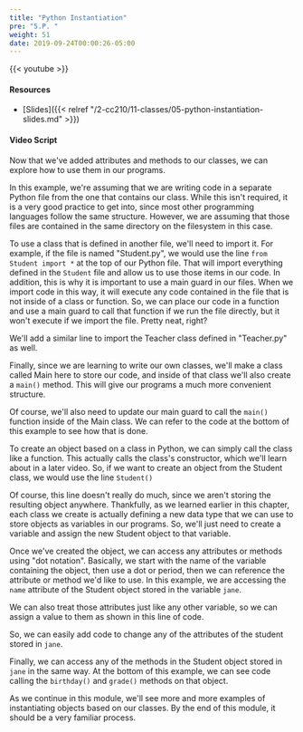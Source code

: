 ```yaml
---
title: "Python Instantiation"
pre: "5.P. "
weight: 51
date: 2019-09-24T00:00:26-05:00
---
```


{{< youtube  >}}

#### Resources

* [Slides]({{< relref "/2-cc210/11-classes/05-python-instantiation-slides.md" >}})

#### Video Script

Now that we've added attributes and methods to our classes, we can explore how to use them in our programs.

In this example, we're assuming that we are writing code in a separate Python file from the one that contains our class. While this isn't required, it is a very good practice to get into, since most other programming languages follow the same structure. However, we are assuming that those files are contained in the same directory on the filesystem in this case.

To use a class that is defined in another file, we'll need to import it. For example, if the file is named "Student.py", we would use the line `from Student import *` at the top of our Python file. That will import everything defined in the `Student` file and allow us to use those items in our code. In addition, this is why it is important to use a main guard in our files. When we import code in this way, it will execute any code contained in the file that is not inside of a class or function. So, we can place our code in a function and use a main guard to call that function if we run the file directly, but it won't execute if we import the file. Pretty neat, right?

We'll add a similar line to import the Teacher class defined in "Teacher.py" as well.

Finally, since we are learning to write our own classes, we'll make a class called Main here to store our code, and inside of that class we'll also create a `main()` method. This will give our programs a much more convenient structure.

Of course, we'll also need to update our main guard to call the `main()` function inside of the Main class. We can refer to the code at the bottom of this example to see how that is done.

To create an object based on a class in Python, we can simply call the class like a function. This actually calls the class's constructor, which we'll learn about in a later video. So, if we want to create an object from the Student class, we would use the line `Student()`

Of course, this line doesn't really do much, since we aren't storing the resulting object anywhere. Thankfully, as we learned earlier in this chapter, each class we create is actually defining a new data type that we can use to store objects as variables in our programs. So, we'll just need to create a variable and assign the new Student object to that variable.

Once we've created the object, we can access any attributes or methods using "dot notation". Basically, we start with the name of the variable containing the object, then use a dot or period, then we can reference the attribute or method we'd like to use. In this example, we are accessing the `name` attribute of the Student object stored in the variable `jane`.

We can also treat those attributes just like any other variable, so we can assign a value to them as shown in this line of code.

So, we can easily add code to change any of the attributes of the student stored in `jane`.

Finally, we can access any of the methods in the Student object stored in `jane` in the same way. At the bottom of this example, we can see code calling the `birthday()` and `grade()` methods on that object.

As we continue in this module, we'll see more and more examples of instantiating objects based on our classes. By the end of this module, it should be a very familiar process.
